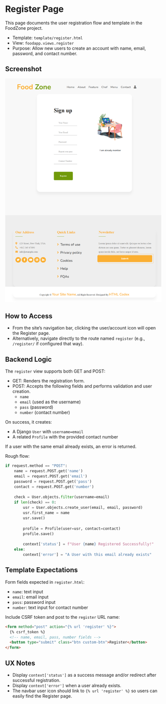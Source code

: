 # Register Page

This page documents the user registration flow and template in the FoodZone project.

- Template: `template/register.html`
- View: `foodapp.views.register`
- Purpose: Allow new users to create an account with name, email, password, and contact number.

## Screenshot

![Register page](img/register.png)

## How to Access

- From the site’s navigation bar, clicking the user/account icon will open the Register page.
- Alternatively, navigate directly to the route named `register` (e.g., `/register/` if configured that way).

## Backend Logic

The `register` view supports both GET and POST:

- GET: Renders the registration form.
- POST: Accepts the following fields and performs validation and user creation.
  - `name`
  - `email` (used as the username)
  - `pass` (password)
  - `number` (contact number)

On success, it creates:
- A Django `User` with `username=email`
- A related `Profile` with the provided contact number

If a user with the same email already exists, an error is returned.

Rough flow:

```python
if request.method == "POST":
    name = request.POST.get('name')
    email = request.POST.get('email')
    password = request.POST.get('pass')
    contact = request.POST.get('number')

    check = User.objects.filter(username=email)
    if len(check) == 0:
        usr = User.objects.create_user(email, email, password)
        usr.first_name = name
        usr.save()

        profile = Profile(user=usr, contact=contact)
        profile.save()

        context['status'] = f"User {name} Registered Successfully!"
    else:
        context['error'] = "A User with this email already exists"
```

## Template Expectations

Form fields expected in `register.html`:
- `name`: text input
- `email`: email input
- `pass`: password input
- `number`: text input for contact number

Include CSRF token and post to the `register` URL name:

```html
<form method="post" action="{% url 'register' %}">
  {% csrf_token %}
  <!-- name, email, pass, number fields -->
  <button type="submit" class="btn custom-btn">Register</button>
</form>
```

## UX Notes

- Display `context['status']` as a success message and/or redirect after successful registration.
- Display `context['error']` when a user already exists.
- The navbar user icon should link to `{% url 'register' %}` so users can easily find the Register page.
